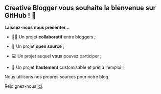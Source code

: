 ## Creative Blogger vous souhaite la bienvenue sur GitHub ! 👋

**Laissez-nous nous présenter...**

- 🙋‍♀️ Un projet **collaboratif** entre bloggers ;

- 🌈 Un projet **open source** ;

- 💻 Un projet auquel **vous** pouvez participer ;

- 🎨 Un projet **hautement** customisable et prêt à l'emploi !

Nous utilisons nos propres sources pour notre blog.

Rejoignez-nous [ici](https://creativeblogger.org).
